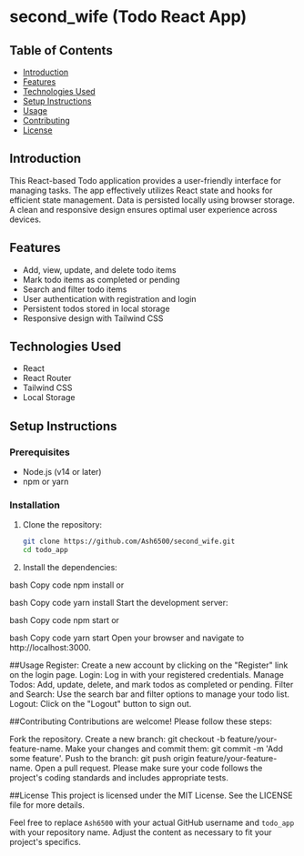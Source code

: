 # second_wife (Todo React App)

## Table of Contents
- [Introduction](#introduction)
- [Features](#features)
- [Technologies Used](#technologies-used)
- [Setup Instructions](#setup-instructions)
- [Usage](#usage)
- [Contributing](#contributing)
- [License](#license)

## Introduction
This React-based Todo application provides a user-friendly interface for managing tasks. The app effectively utilizes React state and hooks for efficient state management. Data is persisted locally using browser storage. A clean and responsive design ensures optimal user experience across devices.

## Features
- Add, view, update, and delete todo items
- Mark todo items as completed or pending
- Search and filter todo items
- User authentication with registration and login
- Persistent todos stored in local storage
- Responsive design with Tailwind CSS

## Technologies Used
- React
- React Router
- Tailwind CSS
- Local Storage

## Setup Instructions

### Prerequisites
- Node.js (v14 or later)
- npm or yarn

### Installation

1. Clone the repository:

   ```bash
   git clone https://github.com/Ash6500/second_wife.git
   cd todo_app

2. Install the dependencies:

bash
Copy code
npm install
or

bash
Copy code
yarn install
Start the development server:

bash
Copy code
npm start
or

bash
Copy code
yarn start
Open your browser and navigate to http://localhost:3000.

##Usage
Register: Create a new account by clicking on the "Register" link on the login page.
Login: Log in with your registered credentials.
Manage Todos: Add, update, delete, and mark todos as completed or pending.
Filter and Search: Use the search bar and filter options to manage your todo list.
Logout: Click on the "Logout" button to sign out.

##Contributing
Contributions are welcome! Please follow these steps:

Fork the repository.
Create a new branch: git checkout -b feature/your-feature-name.
Make your changes and commit them: git commit -m 'Add some feature'.
Push to the branch: git push origin feature/your-feature-name.
Open a pull request.
Please make sure your code follows the project's coding standards and includes appropriate tests.

##License
This project is licensed under the MIT License. See the LICENSE file for more details.

Feel free to replace `Ash6500` with your actual GitHub username and `todo_app` with your repository name. Adjust the content as necessary to fit your project's specifics.
